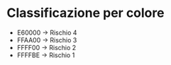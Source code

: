 # Classificazione per colore
* E60000 -> Rischio 4
* FFAA00 -> Rischio 3
* FFFF00 -> Rischio 2
* FFFFBE -> Rischio 1
